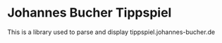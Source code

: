 # Johannes Bucher Tippspiel

This is a library used to parse and display tippspiel.johannes-bucher.de